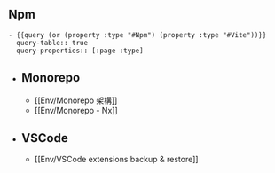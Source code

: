 ## Npm
	- {{query (or (property :type "#Npm") (property :type "#Vite"))}}
	  query-table:: true
	  query-properties:: [:page :type]
- ## Monorepo
	- [[Env/Monorepo 架構]]
	- [[Env/Monorepo - Nx]]
- ## VSCode
	- [[Env/VSCode extensions backup & restore]]